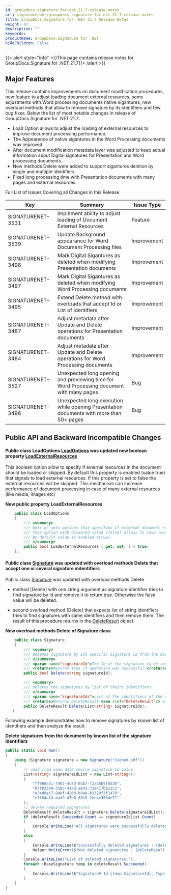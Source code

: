 ```yaml
---
id: groupdocs-signature-for-net-21-7-release-notes
url: signature/net/groupdocs-signature-for-net-21-7-release-notes
title: GroupDocs.Signature for .NET 21.7 Release Notes
weight: 42
description: ""
keywords: 
productName: GroupDocs.Signature for .NET
hideChildren: False
---
```

{{< alert style="info" >}}This page contains release notes for GroupDocs.Signature for .NET 21.7{{< /alert >}}

## Major Features

This release contains improvements on document modification procedures, new feature to adjust loading document external resources, some adjustments with Word processing documents native sigantures, new overload methods that allow to remove signature by its identifiers and few bug fixes.
Below the list of most notable changes in release of GroupDocs.Signature for .NET 21.7:

* Load Option allows to adjust the loading of external resources to improve document processing performance.
* The Appearence of native sigantures in the Word Processing documents was improved.
* After document modification metadata layer was adjusted to keep actual information about Digital signatures for Presentation and Word processing documents.
* New methods Delete were added to support sigantures deletion by single and multiple identifiers.
* Fixed long processing time with Presentation documents with many pages and external resources.

Full List of Issues Covering all Changes in this Release

| Key | Summary | Issue Type |
| --- | --- | --- |
| SIGNATURENET-3531 | Implement ability to adjust loading of Document External Resources  | Feature |
| SIGNATURENET-3539 | Update Background appearance for Word Document Processing files  | Improvement |
| SIGNATURENET-3498 | Mark Digital Sigantures as deleted when modifying Presentation documents  | Improvement |
| SIGNATURENET-3497 | Mark Digital Sigantures as deleted when modifying Word Processing documents  | Improvement |
| SIGNATURENET-3495 | Extend Delete method with overloads that accept Id or List of identifiers  | Improvement |
| SIGNATURENET-3487 | Adjust metadata after Update and Delete operations for Presentation documents  | Improvement |
| SIGNATURENET-3484 | Adjust metadata after Update and Delete operations for Word Processing documents  | Improvement |
| SIGNATURENET-3527 | Unexpected long opening and previewing time for Word Processing document with many pages  | Bug |
| SIGNATURENET-3496 | Unexpected long execution while opening Presentation documents with more than 50+ pages  | Bug |

## Public API and Backward Incompatible Changes

#### Public class LoadOptions [LoadOptions](https://apireference.groupdocs.com/signature/net/groupdocs.signature.options/loadoptions) was updated new boolean property [LoadExternalResources](https://apireference.groupdocs.com/signature/net/groupdocs.signature.options/loadoptions/properties/loadexternalresources)

This boolean option allow to specify if external resources in the document should be loaded or skipped. By default this property is enabled (value true) that signals to load external resources. If this property is set to false the external resources will be skipped. This mechanism can increase performance of document processing in case of many external resources (like media, images etc)

**New public property LoadExternalResources**

```csharp
    public class LoadOptions
    {
        /// <summary>
        /// Gets or sets options that specifies if external document resources should be loaded.
        /// This option with disabled value (false) allows to save loading time for the documents with many or large external resource links.
        /// By default value is enabled (true).
        /// </summary>
        public bool LoadExternalResources { get; set; } = true;
    };
```

#### Public class [Signature](https://apireference.groupdocs.com/signature/net/groupdocs.signature/signature) was updated with overload methods Delete that accept one or several signature indentifiers

Public class [Signature](https://apireference.groupdocs.com/signature/net/groupdocs.signature/Signature) was updated with overload methods Delete

* method [Delete] with one string argument as signature identifier tries to find signature by id and remove it to return true. Otherwise the false value will be deleted.

* second overload method [Delete] that expects list of string identifiers tries to find signatures with same identifiers and then remove them. The result of this procedure returns in the [DeleteResult](https://apireference.groupdocs.com/signature/net/groupdocs.signature.domain/deleteresult) object.

**New overload methods Delete of Signature class**

```csharp
    public class Signature
    {
        /// <summary>
        /// Deletes signature by its specific signature Id from the document.
        /// </summary>
        /// <param name="signatureId">The Id of the signature to be removed from the document.</param>
        /// <returns>Returns true if operation was successful.</returns>
        public bool Delete(string signatureId);

        /// <summary>
        /// Deletes the signatures by list of theirs identifiers.
        /// </summary>
        /// <param name="signatureIds">List of the identifiers of the signatures to be removed from the document.</param>
        /// <returns>Returns DeleteResult <see cref="DeleteResult"/> with list of successfully deleted signatures and failed ones.</returns>
        public DeleteResult Delete(List<string> signatureIds);
   }
```

Following example demonstrates how to remove signatures by known list of identifiers and then analyze the result.

**Delete signatures from the document by known list of the signature Identifiers**

```csharp
public static void Run()
{
    using (Signature signature = new Signature("signed.pdf"))
    {
        // read from some data source signature Id value
        List<string> signatureIdList = new List<string>()
        {
            "ff988ab1-7403-4c8d-8db7-f2a56b9f8530",
            "07f83369-318b-41ad-a843-732417b912c2",
            "e3ad0ec7-9abf-426d-b9aa-b3328f3f1470",
            "eff64a14-dad9-47b0-88e5-2ee4e3604e71"
        };
        // delete required signatures
        DeleteResult deleteResult = signature.Delete(signatureIdList);
        if (deleteResult.Succeeded.Count == signatureIdList.Count)
        {
            Console.WriteLine("All signatures were successfully deleted!");
        }
        else
        {
            Console.WriteLine($"Successfully deleted signatures : {deleteResult.Succeeded.Count}");
            Helper.WriteError($"Not deleted signatures : {deleteResult.Failed.Count}");
        }
        Console.WriteLine("List of deleted signatures:");
        foreach (BaseSignature temp in deleteResult.Succeeded)
        {
            Console.WriteLine($"Signature# Id:{temp.SignatureId}, Type: {temp.SignatureType}, located at {temp.Left}x{temp.Top}. Size: {temp.Width}x{temp.Height}");
        }
    }
}
```

